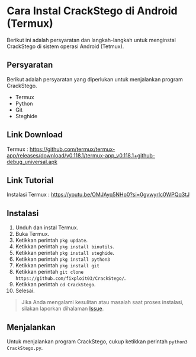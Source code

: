 # Cara Instal CrackStego di Android (Termux)

Berikut ini adalah persyaratan dan langkah-langkah untuk menginstal CrackStego di sistem operasi Android (Tetmux).

## Persyaratan 

Berikut adalah persyaratan yang diperlukan untuk menjalankan program CrackStego.

- Termux 
- Python
- Git
- Steghide

## Link Download

Termux : https://github.com/termux/termux-app/releases/download/v0.118.1/termux-app_v0.118.1+github-debug_universal.apk

## Link Tutorial 

Instalasi Termux : https://youtu.be/OMJAyq5NHp0?si=0gvwyrIc0WPQq3tJ

## Instalasi  

1. Unduh dan instal Termux.
2. Buka Termux. 
4. Ketikkan perintah `pkg update`.
5. Ketikkan perintah `pkg install binutils`.
6. Ketikkan perintah `pkg install steghide`.
7. Ketikkan perintah `pkg install python3`
8. Ketikkan perintah `pkg install git`
9. Ketikkan perintah `git clone https://github.com/fixploit03/CrackStego/`.
10. Ketikkan perintah `cd CrackStego`.
11. Selesai.

> Jika Anda mengalami kesulitan atau masalah saat proses instalasi, silakan laporkan dihalaman [Issue](https://github.com/fixploit03/CrackStego/issues).

## Menjalankan

Untuk menjalankan program CrackStego, cukup ketikkan perintah `python3 CrackStego.py`.
